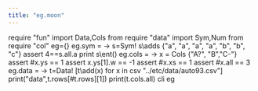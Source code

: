 ```yaml
---
title: "eg.moon"
---
```


require "fun"
import Data,Cols from require "data"
import Sym,Num   from require "col"
eg={}
eg.sym = ->
  s=Sym!
  s\adds {"a", "a", "a", "a", "b", "b", "c"}
  assert 4==s.all.a
  print s\ent()
eg.cols = ->
  x = Cols {"A?", "B","C-"}
  assert #x.ys == 1
  assert x.ys[1].w == -1
  assert #x.xs == 1
  assert #x.all == 3
eg.data = ->
  t=Data!
  [t\add(x) for x in csv "../etc/data/auto93.csv"]
  print("data",t.rows[#t.rows][1])
  print(t.cols.all)
cli eg
```
